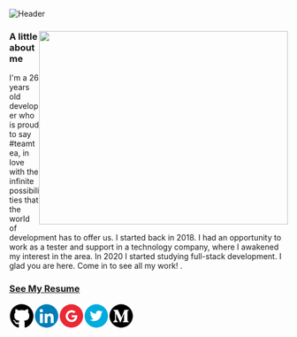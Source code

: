 ![Header](https://github.com/Natalialimas/Natalialimas/blob/master/header.github%20%E2%80%93%20maior.png) 

  
  <html>
  <div class="container">
  <div class="row">
    <div class="col">
    </div>
    <div class="col">
      <img align="right" src="https://miro.medium.com/max/1600/0*K2WLMTExLyida7OR.gif" class="card-img" width="450" height="350"  alt="" />
          <h3 class="card-title">A little about me </h3>
            <p class="card-text">I'm a 26 years old developer who is proud to say #teamtea, 
in love with the infinite possibilities that the world of development has to offer us.
I started back in 2018. I had an opportunity to work
as a tester and support in a technology company, where I awakened my interest in the area. In 2020 I started studying full-stack development.
I glad you are here. Come in to see all my work! .</p>
    </div>
  </div>
 </div>  
</html>   

 ### [See My Resume](https://drive.google.com/file/d/1rnDGFdkFjBQX79V0hghsotX_wqXxtDLB/view?usp=sharing)   
   <div class="contact">
  <a target="_blank" href="https://github.com/Natalialimas"><img src="https://github.com/Natalialimas/Natalialimas/blob/master/github.png" align="left" width="45" height="45" /></a>
  <a target="_blank" href="https://www.linkedin.com/in/silva-lima-natalia/"><img src="https://github.com/Natalialimas/Natalialimas/blob/master/linkedin.png"align="left"  width="45" height="45" /></a>
  <a target="_blank" href="mailto:silvalimanatalia@gmail.com"><img src="https://github.com/Natalialimas/Natalialimas/blob/master/google.png" align="left" width="45" height="45" /></a>
  <a target="_blank" href="https://twitter.com/natilima__"><img src="https://github.com/Natalialimas/Natalialimas/blob/master/twitter.png" align="left" width="45" height="45"  /></a>
  <a target="_blank" href="medium.com/@silvalimanatalia  "><img src="https://github.com/Natalialimas/Natalialimas/blob/master/medium.png" align="left"  width="45" height="45"  /></a>
 <a![visitors](https://visitor-badge.laobi.icu/badge?page_id=Natalialimas)
  /></a>
